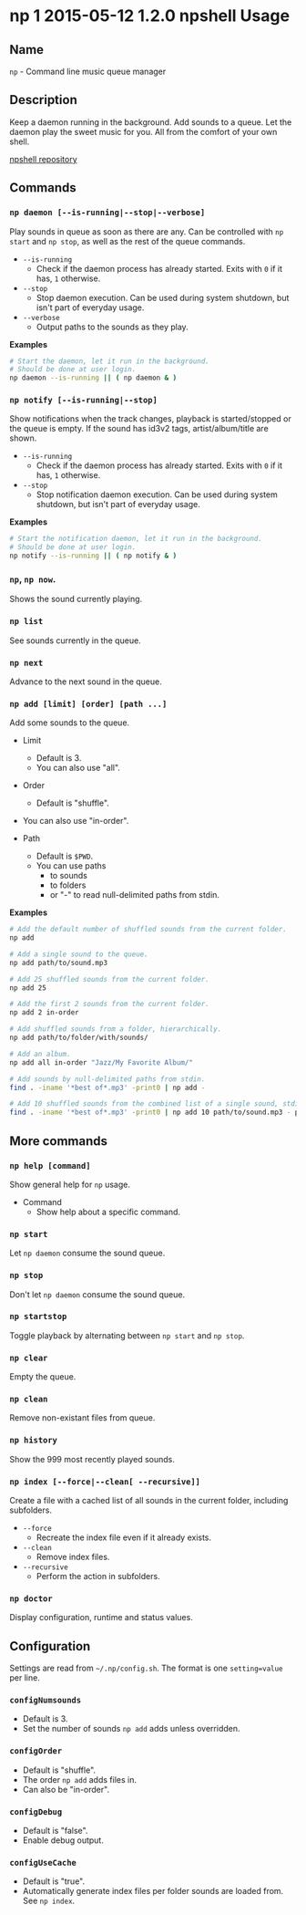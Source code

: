 # np 1 2015-05-12 1.2.0 npshell Usage



## Name

`np` - Command line music queue manager



## Description

Keep a daemon running in the background. Add sounds to a queue. Let the daemon play the sweet music for you. All from the comfort of your own shell.

[npshell repository](https://github.com/joelpurra/npshell/)



## Commands


### `np daemon [--is-running|--stop|--verbose]`

Play sounds in queue as soon as there are any. Can be controlled with `np start` and `np stop`, as well as the rest of the queue commands.

- `--is-running`
  - Check if the daemon process has already started. Exits with `0` if it has, `1` otherwise.
- `--stop`
  - Stop daemon execution. Can be used during system shutdown, but isn't part of everyday usage.
- `--verbose`
  - Output paths to the sounds as they play.


**Examples**

```bash
# Start the daemon, let it run in the background.
# Should be done at user login.
np daemon --is-running || ( np daemon & )
```



### `np notify [--is-running|--stop]`

Show notifications when the track changes, playback is started/stopped or the queue is empty.
If the sound has id3v2 tags, artist/album/title are shown.

- `--is-running`
  - Check if the daemon process has already started. Exits with `0` if it has, `1` otherwise.
- `--stop`
  - Stop notification daemon execution. Can be used during system shutdown, but isn't part of everyday usage.


**Examples**

```bash
# Start the notification daemon, let it run in the background.
# Should be done at user login.
np notify --is-running || ( np notify & )
```



### `np`, `np now`.

Shows the sound currently playing.



### `np list`

See sounds currently in the queue.



### `np next`

Advance to the next sound in the queue.



### `np add [limit] [order] [path ...]`

Add some sounds to the queue.

- Limit
  - Default is 3.
  - You can also use "all".


- Order
  - Default is "shuffle".
 - You can also use "in-order".
- Path
  - Default is `$PWD`.
  - You can use paths
    - to sounds
    - to folders
    - or "-" to read null-delimited paths from stdin.


**Examples**

```bash
# Add the default number of shuffled sounds from the current folder.
np add

# Add a single sound to the queue.
np add path/to/sound.mp3

# Add 25 shuffled sounds from the current folder.
np add 25

# Add the first 2 sounds from the current folder.
np add 2 in-order

# Add shuffled sounds from a folder, hierarchically.
np add path/to/folder/with/sounds/

# Add an album.
np add all in-order "Jazz/My Favorite Album/"

# Add sounds by null-delimited paths from stdin.
find . -iname '*best of*.mp3' -print0 | np add -

# Add 10 shuffled sounds from the combined list of a single sound, stdin and a folder.
find . -iname '*best of*.mp3' -print0 | np add 10 path/to/sound.mp3 - path/to/folder/with/sounds/
```



## More commands



### `np help [command]`

Show general help for `np` usage.

- Command
  - Show help about a specific command.




### `np start`

Let `np daemon` consume the sound queue.



### `np stop`

Don't let `np daemon` consume the sound queue.



### `np startstop`

Toggle playback by alternating between `np start` and `np stop`.



### `np clear`

Empty the queue.



### `np clean`

Remove non-existant files from queue.



### `np history`

Show the 999 most recently played sounds.



### `np index [--force|--clean[ --recursive]]`

Create a file with a cached list of all sounds in the current folder, including subfolders.

- `--force`
  - Recreate the index file even if it already exists.
- `--clean`
  - Remove index files.
- `--recursive`
  - Perform the action in subfolders.



### `np doctor`

Display configuration, runtime and status values.



## Configuration

Settings are read from `~/.np/config.sh`. The format is one `setting=value` per line.


### `configNumsounds`

- Default is 3.
- Set the number of sounds `np add` adds unless overridden.


### `configOrder`

- Default is "shuffle".
- The order `np add` adds files in.
- Can also be "in-order".


### `configDebug`

- Default is "false".
- Enable debug output.


### `configUseCache`

- Default is "true".
- Automatically generate index files per folder sounds are loaded from. See `np index`.



